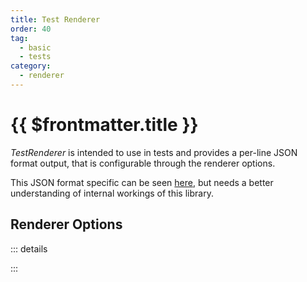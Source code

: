 ```yaml
---
title: Test Renderer
order: 40
tag:
  - basic
  - tests
category:
  - renderer
---
```


# {{ $frontmatter.title }}

_TestRenderer_ is intended to use in tests and provides a per-line JSON format output, that is configurable through the renderer options.

This JSON format specific can be seen [here](/api/listr2/interfaces/TestRendererSerializerOutput.html), but needs a better understanding of internal workings of this library.

<!-- more -->

## Renderer Options

::: details

<!-- @include: ../api/listr2/interfaces/ListrTestRendererOptions.md -->

:::
